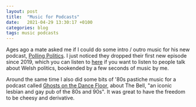 ```yaml
---
layout: post
title:  "Music for Podcasts"
date:   2021-04-29 13:30:17 +0100
categories: blog
tags: music podcasts
---
```


Ages ago a mate asked me if I could do some intro / outro music for his new podcast, [Polling Politics](https://audioboom.com/channels/4958359). I just noticed they dropped their first new episode since 2019, which you can listen to [here](https://audioboom.com/posts/7854634-wales-watching-with-roger-awan-scully-and-lauren-mcevatt) if you want to listen to people talk about Welsh politics, bookended by a few seconds of music by me.

Around the same time I also did some bits of '80s pastiche music for a podcast called [Ghosts on the Dance Floor](https://soundcloud.com/michael-hall-964148813/the-bell-ghosts-on-the-dance-floor), about The Bell, "an iconic lesbian and gay pub of the 80s and 90s". It was great to have the freedom to be cheesy and derivative.